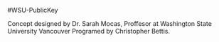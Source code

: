 #WSU-PublicKey

Concept designed by Dr. Sarah Mocas, Proffesor at Washington State University Vancouver
Programed by Christopher Bettis.